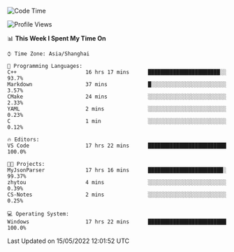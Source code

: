 <!--START_SECTION:waka-->
![Code Time](http://img.shields.io/badge/Code%20Time-19%20hrs%2041%20mins-blue)

![Profile Views](http://img.shields.io/badge/Profile%20Views-81-blue)

📊 **This Week I Spent My Time On** 

```text
⌚︎ Time Zone: Asia/Shanghai

💬 Programming Languages: 
C++                      16 hrs 17 mins      ███████████████████████░░   93.7% 
Markdown                 37 mins             █░░░░░░░░░░░░░░░░░░░░░░░░   3.57% 
CMake                    24 mins             ░░░░░░░░░░░░░░░░░░░░░░░░░   2.33% 
YAML                     2 mins              ░░░░░░░░░░░░░░░░░░░░░░░░░   0.23% 
C                        1 min               ░░░░░░░░░░░░░░░░░░░░░░░░░   0.12%

🔥 Editors: 
VS Code                  17 hrs 22 mins      █████████████████████████   100.0%

🐱‍💻 Projects: 
MyJsonParser             17 hrs 16 mins      ████████████████████████░   99.37% 
zhytou                   4 mins              ░░░░░░░░░░░░░░░░░░░░░░░░░   0.39% 
CS-Notes                 2 mins              ░░░░░░░░░░░░░░░░░░░░░░░░░   0.25%

💻 Operating System: 
Windows                  17 hrs 22 mins      █████████████████████████   100.0%

```


 Last Updated on 15/05/2022 12:01:52 UTC
<!--END_SECTION:waka-->